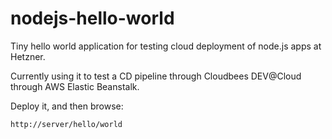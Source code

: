 nodejs-hello-world
==================

Tiny hello world application for testing cloud deployment of node.js apps at Hetzner.

Currently using it to test a CD pipeline through Cloudbees DEV@Cloud through AWS Elastic Beanstalk.

Deploy it, and then browse:

	http://server/hello/world

